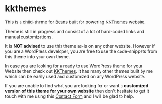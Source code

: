 # kkthemes
This is a child-theme for [Beans](http://www.getbeans.io/) built for powering [KKThemes](https://kkthemes.com) website.

Theme is still in progress and consist of a lot of hard-coded links and manual customizations.

It is **NOT advised** to use this theme as-is on any other website. However if you are a WordPress developer, you are free to use the code-snippets from this theme into your own theme.

In case you are looking for a ready to use WordPress theme for your Website then check out [KKThemes](https://kkthemes.com). It has many other themes built by me which can be easily used and customized on any WordPress website.

If you are unable to find what you are looking for or want a **customized version of this theme for your own website** then don't hesitate to get it touch with me using this [Contact Form](https://kkthemes.com/contact/) and I will be glad to help.
